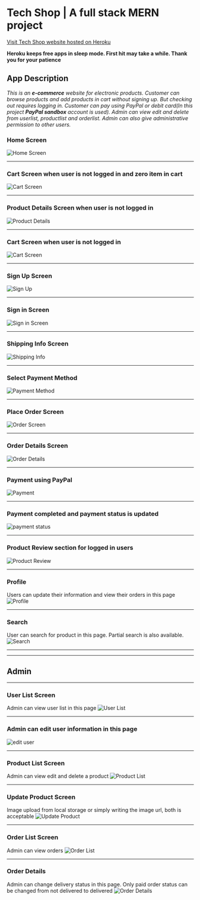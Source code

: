 # Tech Shop | A full stack MERN project
[Visit Tech Shop website hosted on Heroku](https://techshopmern.herokuapp.com/ '')

**Heroku keeps free apps in sleep mode. First hit may take a while. Thank you for your patience**

## App Description

_This is an **e-commerce** website for electronic products. Customer can browse products and add products in cart without signing up. But checking out requires
logging in. Customer can pay using PayPal or debit card(In this project  **PayPal sandbox** account is used). Admin can view edit and delete from userlist,
productlist and orderlist. Admin can also give administrative permission to other users._

### Home Screen
![Home Screen](https://github.com/Foysal0076/Tech-Shop/blob/master/uploads/homeloggedin.png)
___
### Cart Screen when user is not logged in and zero item in cart
![Cart Screen](https://github.com/Foysal0076/Tech-Shop/blob/master/uploads/cartscreennoitemincart.png)
___
### Product Details Screen when user is not logged in
![Product Details](https://github.com/Foysal0076/Tech-Shop/blob/master/uploads/productscreen_not_loggedin.png)
___
### Cart Screen when user is not logged in
![Cart Screen](https://github.com/Foysal0076/Tech-Shop/blob/master/uploads/cartscreen.png)
___
### Sign Up Screen
![Sign Up](https://github.com/Foysal0076/Tech-Shop/blob/master/uploads/signup.png)
___
### Sign in Screen
![Sign in Screen](https://github.com/Foysal0076/Tech-Shop/blob/master/uploads/loginscreenfromcartscreen.png)
___
### Shipping Info Screen
![Shipping Info](https://github.com/Foysal0076/Tech-Shop/blob/master/uploads/shippingscreen.png)
___
### Select Payment Method
![Payment Method](https://github.com/Foysal0076/Tech-Shop/blob/master/uploads/paymentmethod.png)
___
### Place Order Screen
![Order Screen](https://github.com/Foysal0076/Tech-Shop/blob/master/uploads/placeorder.png)
___
###  Order Details Screen
![Order Details](https://github.com/Foysal0076/Tech-Shop/blob/master/uploads/orderscreen.png)
___
### Payment using PayPal
![Payment](https://github.com/Foysal0076/Tech-Shop/blob/master/uploads/paypallogin.png)
___
### Payment completed and payment status is updated
![payment status](https://github.com/Foysal0076/Tech-Shop/blob/master/uploads/paidscreen.png)
___
### Product Review section for logged in users
![ Product Review](https://github.com/Foysal0076/Tech-Shop/blob/master/uploads/productreview.png)
___
### Profile
Users can update their information and view their orders in this page
![Profile](https://github.com/Foysal0076/Tech-Shop/blob/master/uploads/profile.png)
___
### Search
User can search for product in this page. Partial search is also available.
![Search](https://github.com/Foysal0076/Tech-Shop/blob/master/uploads/search.png)

___
___
## Admin 
___
### User List Screen
Admin can view user list in this page
![User List](https://github.com/Foysal0076/Tech-Shop/blob/master/uploads/userlist.png)
___
### Admin can edit user information in this page
![edit user](https://github.com/Foysal0076/Tech-Shop/blob/master/uploads/edituser.png)
___
### Product List Screen
Admin can view edit and delete a product
![Product List](https://github.com/Foysal0076/Tech-Shop/blob/master/uploads/productlist.png)
___
### Update Product Screen
Image upload from local storage or simply writing the image url, both is acceptable
![Update Product](https://github.com/Foysal0076/Tech-Shop/blob/master/uploads/updateproduct.png)
___
### Order List Screen
Admin can view orders
![Order List](https://github.com/Foysal0076/Tech-Shop/blob/master/uploads/orderlist.png)
___
### Order  Details
Admin can change delivery status in this page. Only paid order status can be changed from not delivered to delivered
![Order  Details](https://github.com/Foysal0076/Tech-Shop/blob/master/uploads/makeorderdelivered.png)

